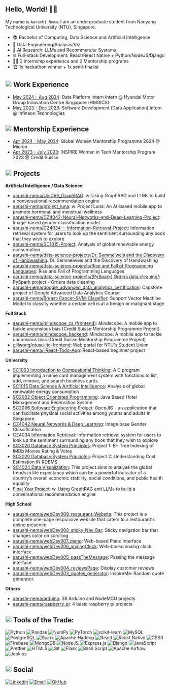 ## Hello, World! 👋🏻

My name is `Aarushi Nema`. I am an undergraduate student from Nanyang Technological University (NTU), Singapore.

- 📚 Bachelor of Computing, Data Science and Artificial Intelligence
- 💜 Data Engineering/Analysis/Viz
- 🧠 AI Research: LLMs and Recommender Systems
- 🌐 Full-stack Development: React/React Native + Python/NodeJS/Django
- 👩‍💻 2 internship experience and 2 Mentorship programs
- 🏆 1x hackathon winner + 1x semi-finalist

## <img src="https://github.com/user-attachments/assets/85168862-3988-4832-bf64-5b3bfa22b220" alt="work" width="20px" height="20px"/> Work Experience

- [May 2024 - Aug 2024](https://www.linkedin.com/company/hmgics/posts/?feedView=all): Data Platform Intern Intern @ Hyundai Motor Group Innovation Centre Singapore (HMGICS)
- [May 2023 - Dec 2023](https://www.linkedin.com/company/infineon-technologies/posts/?feedView=all): Software Development (Data Application) Intern @ Infineon Technologies

## <img src="https://github.com/user-attachments/assets/85168862-3988-4832-bf64-5b3bfa22b220" alt="work" width="20px" height="20px"/> Mentorship Experience
- [Apr 2024 - May 2024](https://www.instagram.com/we_are_micron/p/C3ghoNyPpTT/): Global Women Mentorship Programme 2024 @ Micron
- [Apr 2023 - July 2023](https://www.linkedin.com/feed/update/urn:li:activity:6955783484435009536/): INSPIRE Women in Tech Mentorship Program 2023 @ Credit Suisse 

## <img src="https://github.com/user-attachments/assets/85168862-3988-4832-bf64-5b3bfa22b220" alt="BunnyStudyRead" width="20px" height="20px"/> Projects

**Artificial Intelligence / Data Science**
- [aarushi-nema/UniCRS_GraphRAG](https://github.com/aarushi-nema/UniCRS_GraphRAG): <img src="https://user-images.githubusercontent.com/59118459/194571865-99c38b11-ed67-4052-b4f2-6c25ed429ea1.gif" alt="work" width="14px" height="14px"/> Using GraphRAG and LLMs to build a conversational recommendation engine
- [aarushi-nema/project_luna](https://github.com/aarushi-nema/project_luna): <img src="https://user-images.githubusercontent.com/59118459/194571865-99c38b11-ed67-4052-b4f2-6c25ed429ea1.gif" alt="work" width="14px" height="14px"/> Project Luna: An AI-based mobile app to promote hormonal and menstrual wellness
- [aarushi-nema/CZ4042-Neural-Networks-and-Deep-Learning-Project](https://github.com/aarushi-nema/CZ4042-Neural-Networks-and-Deep-Learning-Project): Image-based gender classification model
- [aarushi-nema/CZ4034---Information-Retrieval-Project](https://github.com/aarushi-nema/CZ4034---Information-Retrieval-Project): Information retrieval system for users to look up the sentiment surrounding any book that they wish to explore
- [aarushi-nema/SC1015-Project](https://github.com/aarushi-nema/SC1015-Project): Analysis of global renewable energy consumption
- [aarushi-nema/data-science-projects/Dr. Semmelweis and the Discovery of Handwashing](https://github.com/aarushi-nema/data-science-projects/tree/main/Dr.%20Semmelweis%20and%20the%20Discovery%20of%20Handwashing): Dr. Semmelweis and the Discovery of Handwashing
- [aarushi-nema/data-science-projects/Rise and Fall of Programming Languages](https://github.com/aarushi-nema/data-science-projects/tree/main/Rise%20and%20Fall%20of%20Programming%20Languages): Rise and Fall of Programming Languages
- [aarushi-nema/data-science-projects/[PySpark] Orders data cleaning/](https://github.com/aarushi-nema/data-science-projects/tree/main/%5BPySpark%5D%20Orders%20data%20cleaning): PySpark project - Orders data cleaning
- [aarushi-nema/google_advanced_data_analytics_certification](https://github.com/aarushi-nema/google_advanced_data_analytics_certification): Capstone project of Google Advanced Data Analytics Course
- [aarushi-nema/Breast-Cancer-SVM-Classifier](https://github.com/aarushi-nema/Breast-Cancer-SVM-Classifier): Support Vector Machine Model to classify whether a certain cell is at a benign or malignant stage

**Full Stack**
- [aarushi-nema/mindscope_cs (frontend)](https://github.com/aarushi-nema/mindscope_cs/tree/main/mindscope_app): Mindscope: A mobile app to tackle unconsious bias (Credit Suisse Mentorship Programme Project)
- [aarushi-nema/mindscope_backend](https://github.com/aarushi-nema/mindscope_backend): Mindscope: A mobile app to tackle unconsious bias (Credit Suisse Mentorship Programme Project)
- [gillwong/ntusu-itc-frontend](https://github.com/gillwong/ntusu-itc-frontend): Web portal for NTU's Student Union
- [aarushi-nema/-React-Todo-App](https://github.com/aarushi-nema/-React-Todo-App): React-based beginner project

**University**
- [SC1003 Introduction to Compuational Thinking](https://github.com/aarushi-nema/sc1003_assignment_c/tree/main): A C program implementing a name card management system with functions to list, add, remove, and search business cards
- [SC1015 Data Science & Artificial Intelligence](https://github.com/aarushi-nema/SC1015-Project): Analysis of global renewable energy consumption 
- [SC2002 Object Orientated Programming](https://github.com/aarushi-nema/SC2002-Hotel-Reservation-and-Payment-System): Java Based Hotel Management and Reservation System
- [SC2006 Software Engineering Project](https://github.com/xJQx/sc2006-feeditforward): OpenJIO - an application that can facilitate physical social activities among youths and adults in Singapore.
- [CZ4042 Neural Networks & Deep Learning](https://github.com/aarushi-nema/CZ4042-Neural-Networks-and-Deep-Learning-Project): Image base Gender Classification
- [CZ4034 Information Retrieval](https://github.com/aarushi-nema/CZ4034---Information-Retrieval-Project): Information retrieval system for users to look up the sentiment surrounding any book that they wish to explore
- [SC3020 Database System Principles](https://github.com/kristianachwan/sc3020-project1): Project 1: B+ Tree Indexing of IMDb Movies Rating & Votes
- [SC3020 Database System Principles](https://github.com/kristianachwan/sc3020-project2): Project 2: Understanding Cost Estimation IN RDBMS
- [SC4024 Data Visualization](https://github.com/aarushi-nema/SC4024-Data-Visualization/): This project aims to analyse the global trends in life expectancy which can be a powerful indicator of a country’s overall economic stability, social conditions, and public health equality
- [Final Year Project](https://github.com/aarushi-nema/UniCRS_GraphRAG): <img src="https://user-images.githubusercontent.com/59118459/194571865-99c38b11-ed67-4052-b4f2-6c25ed429ea1.gif" alt="work" width="14px" height="14px"/> Using GraphRAG and LLMs to build a conversational recommendation engine

**High School**
- [aarushi-nema/webDev009_restaurant_Website](https://github.com/aarushi-nema/webDev009_restaurant_Website): This project is a complete one-page responsive website that caters to a restaurant's online presence
- [aarushi-nema/webDev008_sticky_Nav_Bar](https://github.com/aarushi-nema/webDev008_sticky_Nav_Bar): Sticky navigation bar that changes color on scrolling
- [aarushi-nema/webDev007_piano](https://github.com/aarushi-nema/webDev007_piano): Web-based Piano interface
- [aarushi-nema/webDev006_analogClock](https://github.com/aarushi-nema/webDev006_analogClock): Web-based analog clock interface
- [aarushi-nema/webDev005_passTheMessage](https://github.com/aarushi-nema/webDev005_passTheMessage): Passing the message interface
- [aarushi-nema/webDev004_reviewsPage](https://github.com/aarushi-nema/webDev004_reviewsPage): Display customer reviews
- [aarushi-nema/webDev003_quotes_generator](https://github.com/aarushi-nema/webDev003_quotes_generator): InspireMe: Random quote generator.

**Others**
- [aarushi-nema/arduino](https://github.com/aarushi-nema/arduino): 38 Arduino and NodeMCU projects
- [aarushi-nema/raspberry_pi](https://github.com/aarushi-nema/raspberry_pi): 4 basic raspberry pi projects

## <img src="https://github.com/user-attachments/assets/85168862-3988-4832-bf64-5b3bfa22b220" alt="stars" width="20px" height="20px"/> Tools of the Trade:

![Python](http://img.shields.io/badge/Python-3776AB?style=flat-square&logo=python&logoColor=ffffff)
![Pandas](https://img.shields.io/badge/Pandas-244e71?style=flat-square&logo=pandas&logoColor=ffffff)
![NumPy](https://img.shields.io/badge/numpy-%23013243.svg?style=flat-square&logo=numpy&logoColor=white)
![PyTorch](https://img.shields.io/badge/PyTorch-%23EE4C2C.svg?style=flat-square&logo=pytorch&logoColor=white)
![scikit-learn](https://img.shields.io/badge/scikit--learn-F06032.svg?style=flat-square&logo=scikit-learn&logoColor=white)
![MySQL](https://img.shields.io/badge/MySQL-%2307405e.svg?style=flat-square&logo=mysql&logoColor=white)
![PostgreSQL](https://img.shields.io/badge/PostgreSQL-3d83be?style=flat-square&logo=postgresql&logoColor=ffffff)
![Spark](https://img.shields.io/badge/Apache%20Spark-FDEE21?style=flat-square&logo=apachespark&logoColor=black)
![Apache Hadoop](https://img.shields.io/badge/Apache%20Hadoop-66CCFF?style=flat-square&logo=apachehadoop&logoColor=black)
![React](https://img.shields.io/badge/React-%23007ACC?style=flat-square&logo=react&logoColor=white)
![React Native](https://img.shields.io/badge/react_native-%2320232a.svg?style=flat-square&logo=react&logoColor=%2361DAFB)
![CSS3](https://img.shields.io/badge/-CSS3-%231572B6?style=flat-square&logo=css3)
![Firebase](https://img.shields.io/badge/firebase-%234285F4.svg?style=flat-square&logo=firebase)
![MongoDB](https://img.shields.io/badge/MongoDB-%234ea94b.svg?style=flat-square&logo=mongodb&logoColor=white)
![NodeJS](https://img.shields.io/badge/Nodejs-43853d?style=flat-square&logo=node.js&logoColor=white)
![Express.js](https://img.shields.io/badge/Expressjs-43853d.svg?style=flat-square&logo=express&logoColor=white)
![Django](https://img.shields.io/badge/django-%23092E20.svg?style=flat-square&logo=django&logoColor=white)
![JavaScript](https://img.shields.io/badge/-JavaScript-yellow?style=flat-square&logo=javascript&logoColor=white)
![Prettier](https://img.shields.io/badge/-Prettier-E7A93E?style=flat-square&logo=prettier&logoColor=white)
![HTML5](https://img.shields.io/badge/-HTML5-E34F26?style=flat-square&logo=html5&logoColor=ffffff)
![Git](https://img.shields.io/badge/-Git-F05032?style=flat-square&logo=git&logoColor=white)
![Flask](https://img.shields.io/badge/flask-%23000.svg?style=flat-square&logo=flask&logoColor=white)
![Bash Script](https://img.shields.io/badge/bash_script-%23121011.svg?style=flat-square&logo=gnu-bash&logoColor=white)
![Apache Airflow](https://img.shields.io/badge/Apache%20Airflow-017CEE?style=flat-square&logo=Apache%20Airflow&logoColor=white)
![Jenkins](https://img.shields.io/badge/jenkins-%232C5263.svg?style=flat-square&logo=jenkins&logoColor=white)

## <img src="https://github.com/user-attachments/assets/85168862-3988-4832-bf64-5b3bfa22b220" alt="mewheart" width="20px" height="20px" /> Social

[![LinkedIn](https://img.shields.io/badge/-Aarushi%20Nema-0077B5?style=flat-square&logo=Linkedin&logoColor=white&link=https://www.linkedin.com/in/aarushi-nema-64a006185/)](https://www.linkedin.com/in/aarushi-nema-64a006185/)
[![Email](https://img.shields.io/badge/-aarushi.nema02@gmail.com-red?style=flat-square&logo=gmail&logoColor=white)](mailto:aarushi.nema02@gmail.com)
[![GitHub](https://img.shields.io/github/followers/aarushi-nema?style=social&label=Follow)](https://github.com/aarushi-nema)
